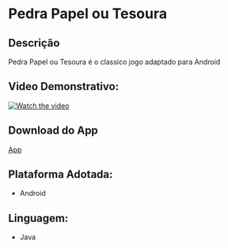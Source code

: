 # Pedra Papel ou Tesoura

## Descrição
Pedra Papel ou Tesoura é o classico jogo adaptado para Android

## Video Demonstrativo:
[![Watch the video](https://i.imgur.com/vKb2F1B.png)](https://youtu.be/TaCEFeThkZo)

## Download do App
[App](https://drive.google.com/file/d/1SpYsJ0aZtAI2mbTr3wc5rYGE-huohOcm/view?usp=sharing)

## Plataforma Adotada: 
  - Android

## Linguagem: 
  - Java
